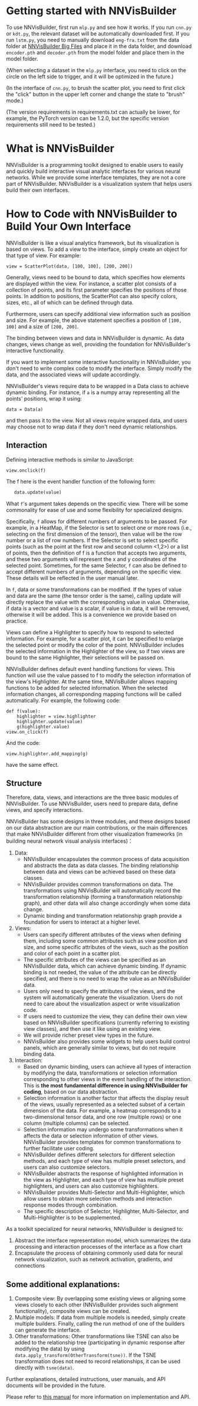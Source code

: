 # Getting started with NNVisBuilder

To use NNVisBuilder, first run `mlp.py` and see how it works. If you run `cnn.py` or `kdt.py`, the relevant dataset will be automatically downloaded first. If you run `lstm.py`, you need to manually download `eng-fra.txt` from the data folder at [NNVisBuilder Big Files](https://pan.baidu.com/s/1IQKDWLq65XKhWv1ObXAoxQ?pwd=1234) and place it in the data folder, and download `encoder.pth` and `decoder.pth` from the model folder and place them in the model folder.

(When selecting a dataset in the `mlp.py` interface, you need to click on the circle on the left side to trigger, and it will be optimized in the future.)

(In the interface of `cnn.py`, to brush the scatter plot, you need to first click the "click" button in the upper left corner and change the state to "brush" mode.)

(The version requirements in requirements.txt can actually be lower, for example, the PyTorch version can be 1.2.0, but the specific version requirements still need to be tested.)

# What is NNVisBuilder

NNVisBuilder is a programming toolkit designed to enable users to easily and quickly build interactive visual analytic interfaces for various neural networks. While we provide some interface templates, they are not a core part of NNVisBuilder. NNVisBuilder is a visualization system that helps users build their own interfaces.

# How to Code with NNVisBuilder to Build Your Own Interface

NNVisBuilder is like a visual analytics framework, but its visualization is based on views. To add a view to the interface, simply create an object for that type of view. For example:

`view = ScatterPlot(data, [100, 100], [200, 200])`

Generally, views need to be bound to data, which specifies how elements are displayed within the view. For instance, a scatter plot consists of a collection of points, and its first parameter specifies the positions of those points. In addition to positions, the ScatterPlot can also specify colors, sizes, etc., all of which can be defined through data.

Furthermore, users can specify additional view information such as position and size. For example, the above statement specifies a position of `[100, 100]` and a size of `[200, 200]`.

The binding between views and data in NNVisBuilder is dynamic. As data changes, views change as well, providing the foundation for NNVisBuilder's interactive functionality.

If you want to implement some interactive functionality in NNVisBuilder, you don't need to write complex code to modify the interface. Simply modify the data, and the associated views will update accordingly.

NNVisBuilder's views require data to be wrapped in a Data class to achieve dynamic binding. For instance, if `a` is a numpy array representing all the points' positions, wrap it using:

`data = Data(a)`

and then pass it to the view. Not all views require wrapped data, and users may choose not to wrap data if they don't need dynamic relationships.

## Interaction

Defining interactive methods is similar to JavaScript:

`view.onclick(f)`

The f here is the event handler function of the following form:

```def f(value):
   data.update(value)
```
What `f`'s argument takes depends on the specific view. There will be some commonality for ease of use and some flexibility for specialized designs.

Specifically, `f` allows for different numbers of arguments to be passed. For example, in a HeatMap, if the Selector is set to select one or more rows (i.e., selecting on the first dimension of the tensor), then value will be the row number or a list of row numbers. If the Selector is set to select specific points (such as the point at the first row and second column <1,2>) or a list of points, then the definition of f is a function that accepts two arguments, and these two arguments will represent the x and y coordinates of the selected point. Sometimes, for the same Selector, `f` can also be defined to accept different numbers of arguments, depending on the specific view. These details will be reflected in the user manual later.

In `f`, data or some transformations can be modified. If the types of value and data are the same (the tensor order is the same), calling update will directly replace the value with the corresponding value in value. Otherwise, if data is a vector and value is a scalar, if value is in data, it will be removed, otherwise it will be added. This is a convenience we provide based on practice.

Views can define a Highlighter to specify how to respond to selected information. For example, for a scatter plot, it can be specified to enlarge the selected point or modify the color of the point. NNVisBuilder includes the selected information in the Highlighter of the view, so if two views are bound to the same Highlighter, their selections will be passed on.

NNVisBuilder defines default event handling functions for views. This function will use the value passed to f to modify the selection information of the view's Highlighter. At the same time, NNVisBuilder allows mapping functions to be added for selected information. When the selected information changes, all corresponding mapping functions will be called automatically. For example, the following code:
```
def f(value):
    highlighter = view.highlighter
    highlighter.update(value)
    g(highlighter.value)
view.on_click(f)
```
And the code:
```
view.highlighter.add_mapping(g)
```
have the same effect.

## Structure

Therefore, data, views, and interactions are the three basic modules of NNVisBuilder. To use NNVisBuilder, users need to prepare data, define views, and specify interactions.

NNVisBuilder has some designs in three modules, and these designs based on our data abstraction are our main contributions, or the main differences that make NNVisBuilder different from other visualization frameworks (in building neural network visual analysis interfaces)：

1. Data:
   - NNVisBuilder encapsulates the common process of data acquisition and abstracts the data as data classes. The binding relationship between data and views can be achieved based on these data classes.
   - NNVisBuilder provides common transformations on data. The transformations using NNVisBuilder will automatically record the transformation relationship (forming a transformation relationship graph), and other data will also change accordingly when some data change.
   - Dynamic binding and transformation relationship graph provide a foundation for users to interact at a higher level.
2. Views:
   - Users can specify different attributes of the views when defining them, including some common attributes such as view position and size, and some specific attributes of the views, such as the position and color of each point in a scatter plot.
   - The specific attributes of the views can be specified as an NNVisBuilder data, which can achieve dynamic binding. If dynamic binding is not needed, the value of the attribute can be directly specified, and there is no need to wrap the value as an NNVisBuilder data.
   - Users only need to specify the attributes of the views, and the system will automatically generate the visualization. Users do not need to care about the visualization aspect or write visualization code.
   - If users need to customize the view, they can define their own view based on NNVisBuilder specifications (currently referring to existing view classes), and then use it like using an existing view.
   - We will provide richer preset view types in the future.
   - NNVisBuilder also provides some widgets to help users build control panels, which are generally similar to views, but do not require binding data.
3. Interaction:
   - Based on dynamic binding, users can achieve all types of interaction by modifying the data, transformations or selection information corresponding to other views in the event handling of the interaction. This is **the most fundamental difference in using NNVisBuilder for coding**, based on our data abstraction.
   - Selection information is another factor that affects the display result of the views, usually represented as a selected subset of a certain dimension of the data. For example, a heatmap corresponds to a two-dimensional tensor data, and one row (multiple rows) or one column (multiple columns) can be selected.
   - Selection information may undergo some transformations when it affects the data or selection information of other views. NNVisBuilder provides templates for common transformations to further facilitate user coding.
   - NNVisBuilder defines different selectors for different selection methods, and each type of view has multiple preset selectors, and users can also customize selectors.
   - NNVisBuilder abstracts the response of highlighted information in the view as Highlighter, and each type of view has multiple preset highlighters, and users can also customize highlighters.
   - NNVisBuilder provides Multi-Selector and Multi-Highlighter, which allow users to obtain more selection methods and interaction response modes through combination.
   - The specific description of Selector, Highlighter, Multi-Selector, and Multi-Highlighter is to be supplemented.

As a toolkit specialized for neural networks, NNVisBuilder is designed to:

1. Abstract the interface representation model, which summarizes the data processing and interaction processes of the interface as a flow chart
2. Encapsulate the process of obtaining commonly used data for neural network visualization, such as network activation, gradients, and connections

## Some additional explanations:

1. Composite view: By overlapping some existing views or aligning some views closely to each other (NNVisBuilder provides such alignment functionality), composite views can be created.
2. Multiple models: If data from multiple models is needed, simply create multiple builders. Finally, calling the run method of one of the builders can generate the interface.
3. Other transformations: Other transformations like TSNE can also be added to the relationship tree (participating in dynamic response after modifying the data) by using `data.apply_transform(OtherTransform(tsne))`. If the TSNE transformation does not need to record relationships, it can be used directly with `tsne(data)`.

Further explanations, detailed instructions, user manuals, and API documents will be provided in the future.

Please refer to [this manual](https://github.com/sysuvis/NVB/blob/main/documents/manual.md) for more information on implementation and API.
